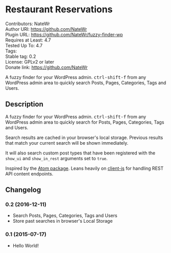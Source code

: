 # Restaurant Reservations
Contributors: NateWr
<br>
Author URI: https://github.com/NateWr
<br>
Plugin URL: https://github.com/NateWr/fuzzy-finder-wp
<br>
Requires at Least: 4.7
<br>
Tested Up To: 4.7
<br>
Tags:
<br>
Stable tag: 0.2
<br>
License: GPLv2 or later
<br>
Donate link: https://github.com/NateWr

A fuzzy finder for your WordPress admin. <kbd>ctrl-shift-f</kbd> from any WordPress admin area to quickly search Posts, Pages, Categories, Tags and Users.

## Description

A fuzzy finder for your WordPress admin. <kbd>ctrl-shift-f</kbd> from any WordPress admin area to quickly search for Posts, Pages, Categories, Tags and Users.

Search results are cached in your browser's local storage. Previous results that match your current search will be shown immediately.

It will also search custom post types that have been registered with the `show_ui` and `show_in_rest` arguments set to `true`.

Inspired by the [Atom package](https://github.com/atom/fuzzy-finder). Leans heavily on [client-js](https://github.com/WP-API/client-js) for handling REST API content endpoints.

## Changelog

### 0.2 (2016-12-11)
* Search Posts, Pages, Categories, Tags and Users
* Store past searches in browser's Local Storage

### 0.1 (2015-07-17)
* Hello World!

